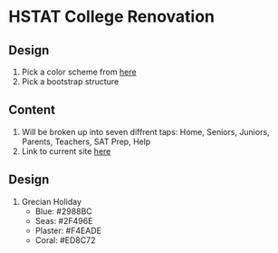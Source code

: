 # HSTAT College Renovation
## Design
1. Pick a color scheme from [here](https://designschool.canva.com/blog/100-color-combinations/)
2. Pick a bootstrap structure 

## Content 
1. Will be broken up into seven diffrent taps: Home, Seniors, Juniors, Parents, Teachers, SAT Prep, Help
2. Link to current site [here](hstatcollege.com)

## Design
1. Grecian Holiday
    * Blue: #2988BC
    * Seas: #2F496E
    * Plaster: #F4EADE
    * Coral: #ED8C72
